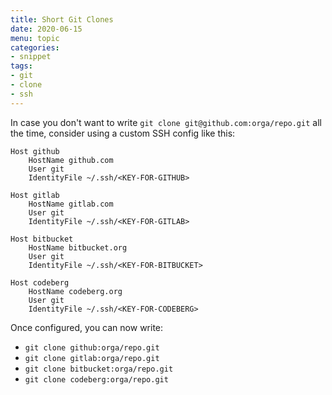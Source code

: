 ```yaml
---
title: Short Git Clones
date: 2020-06-15
menu: topic
categories:
- snippet
tags:
- git
- clone
- ssh
---
```


In case you don't want to write `git clone git@github.com:orga/repo.git` all the time, consider using a custom SSH config like this:

```
Host github
    HostName github.com
    User git
    IdentityFile ~/.ssh/<KEY-FOR-GITHUB>

Host gitlab
    HostName gitlab.com
    User git
    IdentityFile ~/.ssh/<KEY-FOR-GITLAB>

Host bitbucket
    HostName bitbucket.org
    User git
    IdentityFile ~/.ssh/<KEY-FOR-BITBUCKET>

Host codeberg
    HostName codeberg.org
    User git
    IdentityFile ~/.ssh/<KEY-FOR-CODEBERG>
```

Once configured, you can now write:

- `git clone github:orga/repo.git`
- `git clone gitlab:orga/repo.git`
- `git clone bitbucket:orga/repo.git`
- `git clone codeberg:orga/repo.git`
